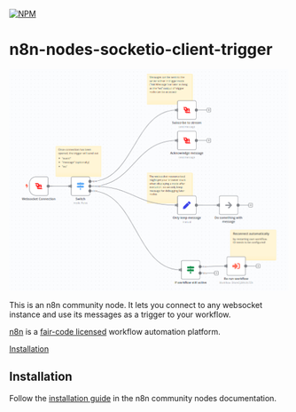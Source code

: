 [![NPM](https://nodei.co/npm/n8n-nodes-socketio-client.png)](https://npmjs.org/package/n8n-nodes-socketio-client)

# n8n-nodes-socketio-client-trigger

![workflow.png](assets/workflow.png)

This is an n8n community node. It lets you connect to any websocket instance and use its messages as a trigger to your workflow.


[n8n](https://n8n.io/) is a [fair-code licensed](https://docs.n8n.io/reference/license/) workflow automation platform.

[Installation](#installation)

## Installation

Follow the [installation guide](https://docs.n8n.io/integrations/community-nodes/installation/) in the n8n community nodes documentation.



